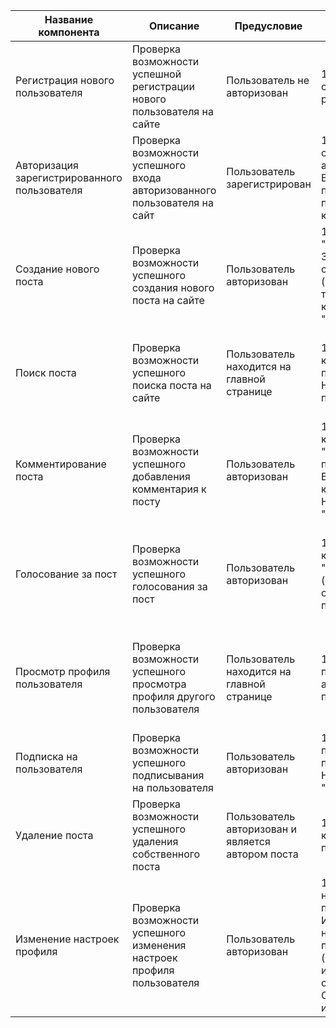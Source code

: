 | Название компонента                          | Описание                                                                  | Предусловие                                       | Тестовые шаги                                                                                                              | Тестовая информация                               | Ожидаемый результат                                                                   | Результат |
| -------------------------------------------- | ------------------------------------------------------------------------- | ------------------------------------------------- | -------------------------------------------------------------------------------------------------------------------------- | ------------------------------------------------- | ------------------------------------------------------------------------------------- | --------- |
| Регистрация нового пользователя              | Проверка возможности успешной регистрации нового пользователя на сайте    | Пользователь не авторизован                       | 1. Перейти на страницу регистрации                                                                                         | Имя пользователя, адрес электронной почты, пароль | Успешная регистрация, переход на главную страницу                                     |           |
| Авторизация зарегистрированного пользователя | Проверка возможности успешного входа авторизованного пользователя на сайт | Пользователь зарегистрирован                      | 1. Перейти на страницу авторизации 2. Ввести имя пользователя и пароль 3. Нажать кнопку "Войти"                            | Действительные учетные данные                     | Успешный вход, переход на главную страницу                                            |           |
| Создание нового поста                        | Проверка возможности успешного создания нового поста на сайте             | Пользователь авторизован                          | 1. Нажать кнопку "Создать пост" 2. Заполнить форму создания поста (заголовок, текст, теги) 3. Нажать кнопку "Опубликовать" | Действительные данные для нового поста            | Новый пост отображается на главной странице                                           |           |
| Поиск поста                                  | Проверка возможности успешного поиска поста на сайте                      | Пользователь находится на главной странице        | 1. Ввести ключевое слово в поле поиска 2. Нажать кнопку поиска                                                             | Существующее ключевое слово                       | Отображение результатов поиска с постами, содержащими ключевое слово                  |           |
| Комментирование поста                        | Проверка возможности успешного добавления комментария к посту             | Пользователь авторизован                          | 1. Нажать на кнопку "Комментировать" под постом 2. Ввести текст комментария 3. Нажать кнопку "Отправить"                   | Действительный текст комментария                  | Комментарий отображается под постом                                                   |           |
| Голосование за пост                          | Проверка возможности успешного голосования за пост                        | Пользователь авторизован                          | 1. Нажать на кнопку "Голосовать" (поднять или опустить рейтинг) под постом                                                 | Пост существует                                   | Увеличение или уменьшение рейтинга поста в зависимости от выбора пользователя         |           |
| Просмотр профиля пользователя                | Проверка возможности успешного просмотра профиля другого пользователя     | Пользователь находится на главной странице        | 1. Нажать на имя пользователя или аватар пользователя                                                                      | Существующий пользователь                         | Отображение профиля выбранного пользователя с информацией о его постах и комментариях |           |
| Подписка на пользователя                     | Проверка возможности успешного подписывания на пользователя               | Пользователь авторизован                          | 1. Перейти на профиль пользователя 2. Нажать кнопку "Подписаться"                                                          | Существующий пользователь                         | Успешное добавление пользователя в список подписок                                    |           |
| Удаление поста                               | Проверка возможности успешного удаления собственного поста                | Пользователь авторизован и является автором поста | 1. Нажать на кнопку "Удалить" под постом                                                                                   | Пост существует                                   | Успешное удаление поста и его исчезновение из списка                                  |           |
| Изменение настроек профиля                   | Проверка возможности успешного изменения настроек профиля пользователя    | Пользователь авторизован                          | 1. Перейти в настройки профиля 2. Изменить необходимые параметры (аватар, информация о себе и т.д.) 3. Сохранить изменения | Новые данные профиля пользователя                 | Успешное сохранение и отображение изменений на странице профиля                       |           |
